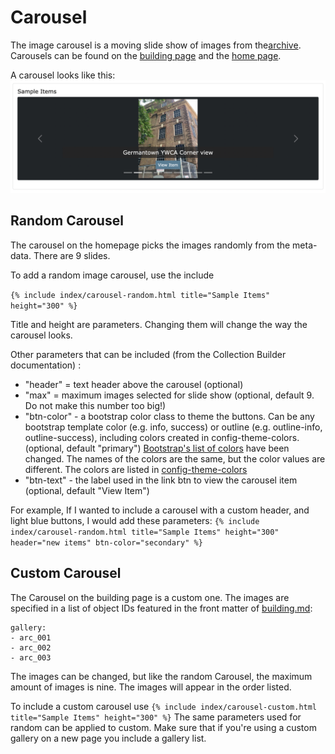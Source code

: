 # Carousel 

The image carousel is a moving slide show of images from the[archive](https://digbmc.github.io/germantown-y/browse.html). Carousels can be found on the [building page](https://digbmc.github.io/germantown-y/building.html) and the [home page](https://digbmc.github.io/germantown-y/).

A carousel looks like this:
![A screenshot of an image slideshow](screenshots/carousel-1.png)

## Random Carousel
The carousel on the homepage picks the images randomly from the meta-data. There are 9 slides.

To add a random image carousel, use the include

```{% include index/carousel-random.html title="Sample Items" height="300" %}```

Title and height are parameters. Changing them will change the way the carousel looks.

Other parameters that can be included (from the Collection Builder documentation) :
 - "header" = text header above the carousel (optional)
 - "max" = maximum images selected for slide show (optional, default 9. Do not make this number too big!)
 - "btn-color" - a bootstrap color class to theme the buttons. Can be any bootstrap template color (e.g. info, success) or outline (e.g. outline-info, outline-success), including colors created in config-theme-colors. (optional, default "primary") [Bootstrap's list of colors](https://getbootstrap.com/docs/5.0/customize/color/) have been changed. The names of the colors are the same, but the color values are different. The colors are listed in [config-theme-colors](../_data/config-theme-colors.csv)
 - "btn-text" - the label used in the link btn to view the carousel item (optional, default "View Item")

 For example, If I wanted to include a carousel with a custom header, and light blue buttons, I would add these parameters:
 `{% include index/carousel-random.html title="Sample Items" height="300" header="new items" btn-color="secondary" %}`

## Custom Carousel
The Carousel on the building page is a custom one. The images are specified in a list of object IDs featured in the front matter of [building.md](../pages/building.md):

```
gallery:
- arc_001
- arc_002
- arc_003
```

The images can be changed, but like the random Carousel, the maximum amount of images is nine. The images will appear in the order listed.

 To include a custom carousel use ```{% include index/carousel-custom.html title="Sample Items" height="300" %}``` The same parameters used for random can be applied to custom. Make sure that if you're using a custom gallery on a new page you include a gallery list.
